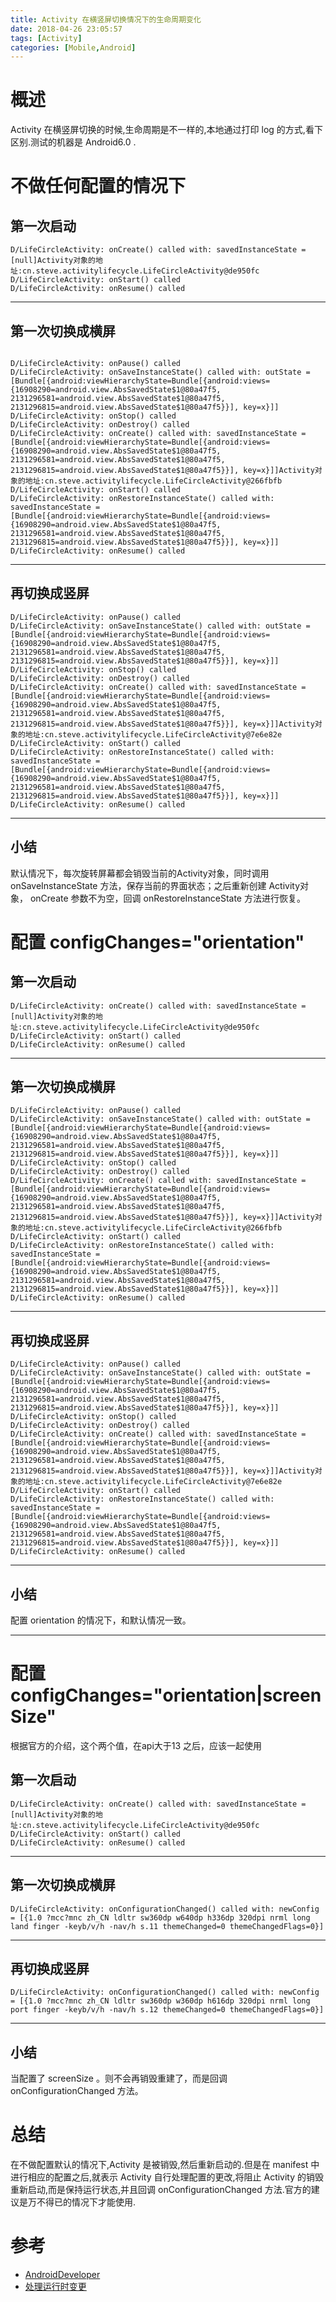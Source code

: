 ```yaml
---
title: Activity 在横竖屏切换情况下的生命周期变化
date: 2018-04-26 23:05:57
tags: [Activity]
categories: [Mobile,Android]
---
```


# 概述

Activity 在横竖屏切换的时候,生命周期是不一样的,本地通过打印 log 的方式,看下区别.测试的机器是 Android6.0 .

<!-- more -->

# 不做任何配置的情况下

## 第一次启动

```console
D/LifeCircleActivity: onCreate() called with: savedInstanceState = [null]Activity对象的地址:cn.steve.activitylifecycle.LifeCircleActivity@de950fc
D/LifeCircleActivity: onStart() called
D/LifeCircleActivity: onResume() called
```

------------------------------------------------------------------------

## 第一次切换成横屏

```console

D/LifeCircleActivity: onPause() called
D/LifeCircleActivity: onSaveInstanceState() called with: outState = [Bundle[{android:viewHierarchyState=Bundle[{android:views={16908290=android.view.AbsSavedState$1@80a47f5, 2131296581=android.view.AbsSavedState$1@80a47f5, 2131296815=android.view.AbsSavedState$1@80a47f5}}], key=x}]]
D/LifeCircleActivity: onStop() called
D/LifeCircleActivity: onDestroy() called
D/LifeCircleActivity: onCreate() called with: savedInstanceState = [Bundle[{android:viewHierarchyState=Bundle[{android:views={16908290=android.view.AbsSavedState$1@80a47f5, 2131296581=android.view.AbsSavedState$1@80a47f5, 2131296815=android.view.AbsSavedState$1@80a47f5}}], key=x}]]Activity对象的地址:cn.steve.activitylifecycle.LifeCircleActivity@266fbfb
D/LifeCircleActivity: onStart() called
D/LifeCircleActivity: onRestoreInstanceState() called with: savedInstanceState = [Bundle[{android:viewHierarchyState=Bundle[{android:views={16908290=android.view.AbsSavedState$1@80a47f5, 2131296581=android.view.AbsSavedState$1@80a47f5, 2131296815=android.view.AbsSavedState$1@80a47f5}}], key=x}]]
D/LifeCircleActivity: onResume() called

```



------------------------------------------------------------------------


## 再切换成竖屏

```console
D/LifeCircleActivity: onPause() called
D/LifeCircleActivity: onSaveInstanceState() called with: outState = [Bundle[{android:viewHierarchyState=Bundle[{android:views={16908290=android.view.AbsSavedState$1@80a47f5, 2131296581=android.view.AbsSavedState$1@80a47f5, 2131296815=android.view.AbsSavedState$1@80a47f5}}], key=x}]]
D/LifeCircleActivity: onStop() called
D/LifeCircleActivity: onDestroy() called
D/LifeCircleActivity: onCreate() called with: savedInstanceState = [Bundle[{android:viewHierarchyState=Bundle[{android:views={16908290=android.view.AbsSavedState$1@80a47f5, 2131296581=android.view.AbsSavedState$1@80a47f5, 2131296815=android.view.AbsSavedState$1@80a47f5}}], key=x}]]Activity对象的地址:cn.steve.activitylifecycle.LifeCircleActivity@7e6e82e
D/LifeCircleActivity: onStart() called
D/LifeCircleActivity: onRestoreInstanceState() called with: savedInstanceState = [Bundle[{android:viewHierarchyState=Bundle[{android:views={16908290=android.view.AbsSavedState$1@80a47f5, 2131296581=android.view.AbsSavedState$1@80a47f5, 2131296815=android.view.AbsSavedState$1@80a47f5}}], key=x}]]
D/LifeCircleActivity: onResume() called
```


------------------------------------------------------------------------

## 小结

默认情况下，每次旋转屏幕都会销毁当前的Activity对象，同时调用 onSaveInstanceState 方法，保存当前的界面状态；之后重新创建 Activity对象， onCreate 参数不为空，回调  onRestoreInstanceState 方法进行恢复。



# 配置 configChanges="orientation"

## 第一次启动

```console
D/LifeCircleActivity: onCreate() called with: savedInstanceState = [null]Activity对象的地址:cn.steve.activitylifecycle.LifeCircleActivity@de950fc
D/LifeCircleActivity: onStart() called
D/LifeCircleActivity: onResume() called
```

------------------------------------------------------------------------

## 第一次切换成横屏

```console
D/LifeCircleActivity: onPause() called
D/LifeCircleActivity: onSaveInstanceState() called with: outState = [Bundle[{android:viewHierarchyState=Bundle[{android:views={16908290=android.view.AbsSavedState$1@80a47f5, 2131296581=android.view.AbsSavedState$1@80a47f5, 2131296815=android.view.AbsSavedState$1@80a47f5}}], key=x}]]
D/LifeCircleActivity: onStop() called
D/LifeCircleActivity: onDestroy() called
D/LifeCircleActivity: onCreate() called with: savedInstanceState = [Bundle[{android:viewHierarchyState=Bundle[{android:views={16908290=android.view.AbsSavedState$1@80a47f5, 2131296581=android.view.AbsSavedState$1@80a47f5, 2131296815=android.view.AbsSavedState$1@80a47f5}}], key=x}]]Activity对象的地址:cn.steve.activitylifecycle.LifeCircleActivity@266fbfb
D/LifeCircleActivity: onStart() called
D/LifeCircleActivity: onRestoreInstanceState() called with: savedInstanceState = [Bundle[{android:viewHierarchyState=Bundle[{android:views={16908290=android.view.AbsSavedState$1@80a47f5, 2131296581=android.view.AbsSavedState$1@80a47f5, 2131296815=android.view.AbsSavedState$1@80a47f5}}], key=x}]]
D/LifeCircleActivity: onResume() called
```

------------------------------------------------------------------------


## 再切换成竖屏

```console
D/LifeCircleActivity: onPause() called
D/LifeCircleActivity: onSaveInstanceState() called with: outState = [Bundle[{android:viewHierarchyState=Bundle[{android:views={16908290=android.view.AbsSavedState$1@80a47f5, 2131296581=android.view.AbsSavedState$1@80a47f5, 2131296815=android.view.AbsSavedState$1@80a47f5}}], key=x}]]
D/LifeCircleActivity: onStop() called
D/LifeCircleActivity: onDestroy() called
D/LifeCircleActivity: onCreate() called with: savedInstanceState = [Bundle[{android:viewHierarchyState=Bundle[{android:views={16908290=android.view.AbsSavedState$1@80a47f5, 2131296581=android.view.AbsSavedState$1@80a47f5, 2131296815=android.view.AbsSavedState$1@80a47f5}}], key=x}]]Activity对象的地址:cn.steve.activitylifecycle.LifeCircleActivity@7e6e82e
D/LifeCircleActivity: onStart() called 
D/LifeCircleActivity: onRestoreInstanceState() called with: savedInstanceState = [Bundle[{android:viewHierarchyState=Bundle[{android:views={16908290=android.view.AbsSavedState$1@80a47f5, 2131296581=android.view.AbsSavedState$1@80a47f5, 2131296815=android.view.AbsSavedState$1@80a47f5}}], key=x}]]
D/LifeCircleActivity: onResume() called
```



------------------------------------------------------------------------

## 小结

配置 orientation 的情况下，和默认情况一致。

------------------------------------------------------------------------


# 配置 configChanges="orientation|screenSize"

根据官方的介绍，这个两个值，在api大于13 之后，应该一起使用
## 第一次启动

```console
D/LifeCircleActivity: onCreate() called with: savedInstanceState = [null]Activity对象的地址:cn.steve.activitylifecycle.LifeCircleActivity@de950fc
D/LifeCircleActivity: onStart() called
D/LifeCircleActivity: onResume() called
```

------------------------------------------------------------------------

## 第一次切换成横屏

```console
D/LifeCircleActivity: onConfigurationChanged() called with: newConfig = [{1.0 ?mcc?mnc zh_CN ldltr sw360dp w640dp h336dp 320dpi nrml long land finger -keyb/v/h -nav/h s.11 themeChanged=0 themeChangedFlags=0}]
```

------------------------------------------------------------------------


## 再切换成竖屏

```console
D/LifeCircleActivity: onConfigurationChanged() called with: newConfig = [{1.0 ?mcc?mnc zh_CN ldltr sw360dp w360dp h616dp 320dpi nrml long port finger -keyb/v/h -nav/h s.12 themeChanged=0 themeChangedFlags=0}]
```

------------------------------------------------------------------------

## 小结
当配置了 screenSize 。则不会再销毁重建了，而是回调 onConfigurationChanged 方法。



# 总结

在不做配置默认的情况下,Activity 是被销毁,然后重新启动的.但是在 manifest 中进行相应的配置之后,就表示 Activity 自行处理配置的更改,将阻止 Activity 的销毁重新启动,而是保持运行状态,并且回调 onConfigurationChanged 方法.官方的建议是万不得已的情况下才能使用.


# 参考
* [AndroidDeveloper](https://developer.android.com/guide/topics/manifest/activity-element.html?hl=zh-cn)
* [处理运行时变更](https://developer.android.com/guide/topics/resources/runtime-changes?hl=zh-cn)
